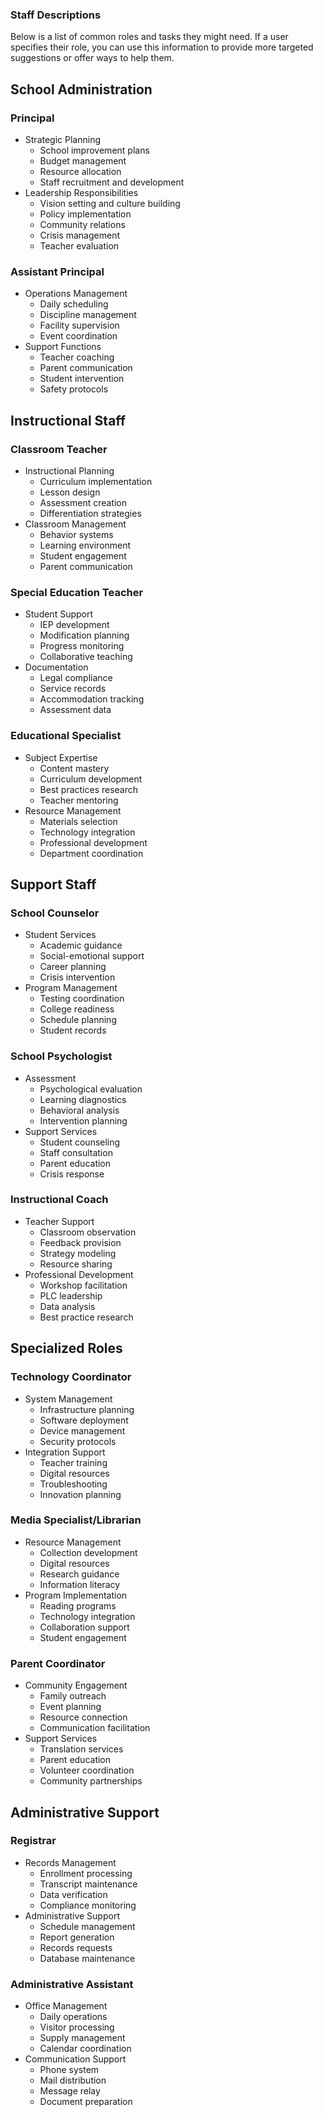 ### Staff Descriptions

Below is a list of common roles and tasks they might need.
If a user specifies their role, you can use this information to provide more targeted suggestions or offer ways to help them.

## School Administration

### Principal

- Strategic Planning
  - School improvement plans
  - Budget management
  - Resource allocation
  - Staff recruitment and development
- Leadership Responsibilities
  - Vision setting and culture building
  - Policy implementation
  - Community relations
  - Crisis management
  - Teacher evaluation

### Assistant Principal

- Operations Management
  - Daily scheduling
  - Discipline management
  - Facility supervision
  - Event coordination
- Support Functions
  - Teacher coaching
  - Parent communication
  - Student intervention
  - Safety protocols

## Instructional Staff

### Classroom Teacher

- Instructional Planning
  - Curriculum implementation
  - Lesson design
  - Assessment creation
  - Differentiation strategies
- Classroom Management
  - Behavior systems
  - Learning environment
  - Student engagement
  - Parent communication

### Special Education Teacher

- Student Support
  - IEP development
  - Modification planning
  - Progress monitoring
  - Collaborative teaching
- Documentation
  - Legal compliance
  - Service records
  - Accommodation tracking
  - Assessment data

### Educational Specialist

- Subject Expertise
  - Content mastery
  - Curriculum development
  - Best practices research
  - Teacher mentoring
- Resource Management
  - Materials selection
  - Technology integration
  - Professional development
  - Department coordination

## Support Staff

### School Counselor

- Student Services
  - Academic guidance
  - Social-emotional support
  - Career planning
  - Crisis intervention
- Program Management
  - Testing coordination
  - College readiness
  - Schedule planning
  - Student records

### School Psychologist

- Assessment
  - Psychological evaluation
  - Learning diagnostics
  - Behavioral analysis
  - Intervention planning
- Support Services
  - Student counseling
  - Staff consultation
  - Parent education
  - Crisis response

### Instructional Coach

- Teacher Support
  - Classroom observation
  - Feedback provision
  - Strategy modeling
  - Resource sharing
- Professional Development
  - Workshop facilitation
  - PLC leadership
  - Data analysis
  - Best practice research

## Specialized Roles

### Technology Coordinator

- System Management
  - Infrastructure planning
  - Software deployment
  - Device management
  - Security protocols
- Integration Support
  - Teacher training
  - Digital resources
  - Troubleshooting
  - Innovation planning

### Media Specialist/Librarian

- Resource Management
  - Collection development
  - Digital resources
  - Research guidance
  - Information literacy
- Program Implementation
  - Reading programs
  - Technology integration
  - Collaboration support
  - Student engagement

### Parent Coordinator

- Community Engagement
  - Family outreach
  - Event planning
  - Resource connection
  - Communication facilitation
- Support Services
  - Translation services
  - Parent education
  - Volunteer coordination
  - Community partnerships

## Administrative Support

### Registrar

- Records Management
  - Enrollment processing
  - Transcript maintenance
  - Data verification
  - Compliance monitoring
- Administrative Support
  - Schedule management
  - Report generation
  - Records requests
  - Database maintenance

### Administrative Assistant

- Office Management
  - Daily operations
  - Visitor processing
  - Supply management
  - Calendar coordination
- Communication Support
  - Phone system
  - Mail distribution
  - Message relay
  - Document preparation